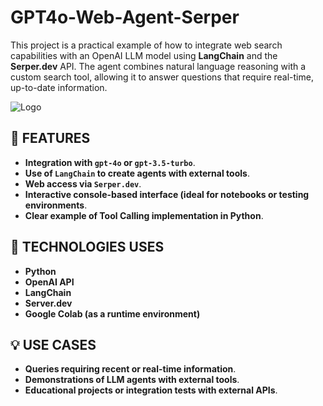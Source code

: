 # GPT4o-Web-Agent-Serper
This project is a practical example of how to integrate web search capabilities with an OpenAI LLM model using **LangChain** and the **Serper.dev** API. The agent combines natural language reasoning with a custom search tool, allowing it to answer questions that require real-time, up-to-date information.

![Logo](https://i.ytimg.com/vi/K5JoO-kGlCs/hq720.jpg?sqp=-oaymwEhCK4FEIIDSFryq4qpAxMIARUAAAAAGAElAADIQj0AgKJD&rs=AOn4CLCSPEwI6FDOwoF2SzW7Cn38SDVcww)

## 🚀 FEATURES

- **Integration with `gpt-4o` or `gpt-3.5-turbo`**.
- **Use of `LangChain` to create agents with external tools**.
- **Web access via `Serper.dev`**.
- **Interactive console-based interface (ideal for notebooks or testing environments**.
- **Clear example of Tool Calling implementation in Python**.

## 🧰 TECHNOLOGIES USES

- **Python**
- **OpenAI API**
- **LangChain**
- **Server.dev**
- **Google Colab (as a runtime environment)**

## 💡 USE CASES

- **Queries requiring recent or real-time information**.
- **Demonstrations of LLM agents with external tools**.
- **Educational projects or integration tests with external APIs**.
